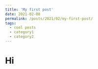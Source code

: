 ```yaml
---
title: 'My first post'
date: 2021-02-08
permalink: /posts/2021/02/my-first-post/
tags:
  - cool posts
  - category1
  - category2
---
```



# Hi
